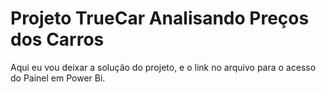 # Projeto TrueCar Analisando Preços dos Carros
Aqui eu vou deixar a solução do projeto, e o link no arquivo para o acesso do Painel em Power Bi.
